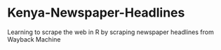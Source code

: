 # Kenya-Newspaper-Headlines
Learning to scrape the web in R by scraping newspaper headlines from Wayback Machine

